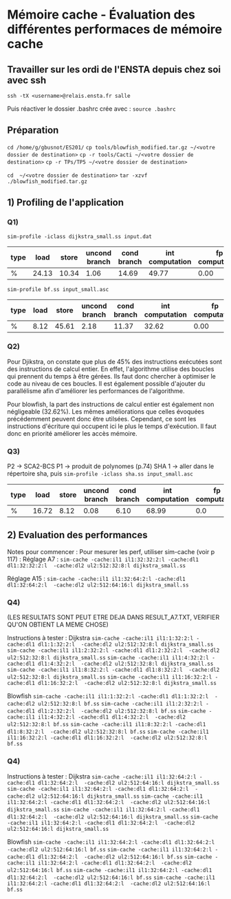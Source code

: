 # Mémoire cache - Évaluation des différentes performaces de mémoire cache

## Travailler sur les ordi de l'ENSTA depuis chez soi avec ssh

`ssh -tX <username>@relais.ensta.fr salle`
<Entrer votre mot de passe de session>

Puis réactiver le dossier .bashrc crée avec :
`source .bashrc`

## Préparation

`cd /home/g/gbusnot/ES201/`
```cp tools/blowfish_modified.tar.gz ~/<votre dossier de destination>```
```cp -r tools/Cacti ~/<votre dossier de destination>```
```cp -r TPs/TP5 ~/<votre dossier de destination>```

```cd  ~/<votre dossier de destination>```
```tar -xzvf ./blowfish_modified.tar.gz```

## 1) Profiling de l'application

### Q1)

```sim-profile -iclass dijkstra_small.ss input.dat```

| type | load | store | uncond branch | cond branch | int computation | fp computation | trap |
|------|------|-------|---------------|-------------|-----------------|----------------|------|
|  %   | 24.13| 10.34 |     1.06      |    14.69    |      49.77      |      0.00      | 0.00 |

```sim-profile bf.ss input_small.asc```

| type | load | store | uncond branch | cond branch | int computation | fp computation | trap |
|------|------|-------|---------------|-------------|-----------------|----------------|------|
|  %   | 8.12 | 45.61 |     2.18      |    11.37    |      32.62      |      0.00      | 0.10 |

### Q2)

Pour Djikstra, on constate que plus de 45% des instructions exécutées sont des instructions de calcul entier.
En effet, l'algorithme utilise des boucles qui prennent du temps à être gérées. Ils faut donc chercher à optimiser le code au niveau de ces boucles. Il est également possible d'ajouter du parallélisme afin d'améliorer les performances de l'algorithme.

Pour blowfish, la part des instructions de calcul entier est également non négligeable (32.62%). Les mêmes améliorations que celles évoquées précédemment peuvent donc être utilsées. Cependant, ce sont les instructions d'écriture qui occupent ici le plus le temps d'exécution. Il faut donc en priorité améliorer les accès mémoire.

### Q3)

P2 -> SCA2-BCS
P1 -> produit de polynomes (p.74)
SHA 1 -> aller dans le répertoire sha, puis ```sim-profile -iclass sha.ss input_small.asc```

| type | load | store | uncond branch | cond branch | int computation | fp computation | trap |
|------|------|-------|---------------|-------------|-----------------|----------------|------|
|  %   |16.72 | 8.12  |     0.08      |    6.10     |      68.99      |       0.0      | 0.0  |

## 2) Evaluation des performances

Notes pour commencer :
Pour mesurer les perf, utiliser sim-cache (voir p 117) :
Réglage A7 : 
```sim-cache -cache:il1 il1:32:32:2:l -cache:dl1 dl1:32:32:2:l  -cache:dl2 ul2:512:32:8:l dijkstra_small.ss```

Réglage A15 :
```sim-cache -cache:il1 il1:32:64:2:l -cache:dl1 dl1:32:64:2:l  -cache:dl2 ul2:512:64:16:l dijkstra_small.ss```


### Q4)

(LES RESULTATS SONT PEUT ETRE DEJA DANS RESULT_A7.TXT, VERIFIER QU'ON OBTIENT LA MEME CHOSE)

Instructions à tester :
Dijkstra
```sim-cache -cache:il1 il1:1:32:2:l -cache:dl1 dl1:1:32:2:l  -cache:dl2 ul2:512:32:8:l dijkstra_small.ss```
```sim-cache -cache:il1 il1:2:32:2:l -cache:dl1 dl1:2:32:2:l  -cache:dl2 ul2:512:32:8:l dijkstra_small.ss```
```sim-cache -cache:il1 il1:4:32:2:l -cache:dl1 dl1:4:32:2:l  -cache:dl2 ul2:512:32:8:l dijkstra_small.ss```
```sim-cache -cache:il1 il1:8:32:2:l -cache:dl1 dl1:8:32:2:l  -cache:dl2 ul2:512:32:8:l dijkstra_small.ss```
```sim-cache -cache:il1 il1:16:32:2:l -cache:dl1 dl1:16:32:2:l  -cache:dl2 ul2:512:32:8:l dijkstra_small.ss```

Blowfish
```sim-cache -cache:il1 il1:1:32:2:l -cache:dl1 dl1:1:32:2:l  -cache:dl2 ul2:512:32:8:l bf.ss```
```sim-cache -cache:il1 il1:2:32:2:l -cache:dl1 dl1:2:32:2:l  -cache:dl2 ul2:512:32:8:l bf.ss```
```sim-cache -cache:il1 il1:4:32:2:l -cache:dl1 dl1:4:32:2:l  -cache:dl2 ul2:512:32:8:l bf.ss```
```sim-cache -cache:il1 il1:8:32:2:l -cache:dl1 dl1:8:32:2:l  -cache:dl2 ul2:512:32:8:l bf.ss```
```sim-cache -cache:il1 il1:16:32:2:l -cache:dl1 dl1:16:32:2:l  -cache:dl2 ul2:512:32:8:l bf.ss```


### Q4)

Instructions à tester :
Dijkstra
```sim-cache -cache:il1 il1:32:64:2:l -cache:dl1 dl1:32:64:2:l  -cache:dl2 ul2:512:64:16:l dijkstra_small.ss```
```sim-cache -cache:il1 il1:32:64:2:l -cache:dl1 dl1:32:64:2:l  -cache:dl2 ul2:512:64:16:l dijkstra_small.ss```
```sim-cache -cache:il1 il1:32:64:2:l -cache:dl1 dl1:32:64:2:l  -cache:dl2 ul2:512:64:16:l dijkstra_small.ss```
```sim-cache -cache:il1 il1:32:64:2:l -cache:dl1 dl1:32:64:2:l  -cache:dl2 ul2:512:64:16:l dijkstra_small.ss```
```sim-cache -cache:il1 il1:32:64:2:l -cache:dl1 dl1:32:64:2:l  -cache:dl2 ul2:512:64:16:l dijkstra_small.ss```

Blowfish
```sim-cache -cache:il1 il1:32:64:2:l -cache:dl1 dl1:32:64:2:l  -cache:dl2 ul2:512:64:16:l bf.ss```
```sim-cache -cache:il1 il1:32:64:2:l -cache:dl1 dl1:32:64:2:l  -cache:dl2 ul2:512:64:16:l bf.ss```
```sim-cache -cache:il1 il1:32:64:2:l -cache:dl1 dl1:32:64:2:l  -cache:dl2 ul2:512:64:16:l bf.ss```
```sim-cache -cache:il1 il1:32:64:2:l -cache:dl1 dl1:32:64:2:l  -cache:dl2 ul2:512:64:16:l bf.ss```
```sim-cache -cache:il1 il1:32:64:2:l -cache:dl1 dl1:32:64:2:l  -cache:dl2 ul2:512:64:16:l bf.ss```



